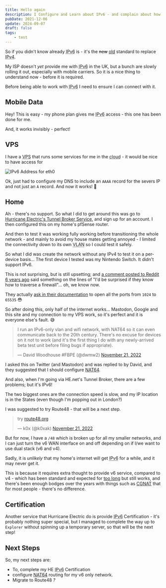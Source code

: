 ```yaml
---
title: Hello again
description: I Configure and Learn about IPv6 - and complain about how it doesn't yet work properly at home. I Configure and Learn about IPv6 - and complain about how it doesn't yet work properly at home. I Configure and Learn about IPv6 - and complain about how it doesn't yet work properly at home.
pubDate: 2021-12-06
update: 2024-09-07
draft: false
tags: 
    - test
---
```


So if you didn't know already <abbr title="Internet Protocol version 6">IPv6</abbr> is - it's the ~~new~~ [old](https://www.techrepublic.com/article/explore-ipv6-with-windows-xp/) standard to replace <abbr title="Internet Protocol version 4">IPv4</abbr>.

My ISP doesn't _yet_ provide me with <abbr title="Internet Protocol version 6">IPv6</abbr> in the UK, but a bunch are slowly rolling it out, especially with mobile carriers. So it is a nice thing to understand now - before it is required.

Before being able to work with <abbr title="Internet Protocol version 6">IPv6</abbr> I need to ensure I can connect with it.

## Mobile Data

Hey! This is easy - my phone plan gives me <abbr title="Internet Protocol version 6">IPv6</abbr> access - this one has been done for me.

And, it works invisibly - perfect!

## VPS

I have a <abbr title="Virtual Private Server">VPS</abbr> that runs some services for me in the <abbr title="Someone else's computer">cloud</abbr> - it would be nice to have access for

![IPv6 Address for eth0](/images/hello-ipv6/vps-ip.webp)

Ok, just had to configure my DNS to include an `AAAA` record for the severs IP and not just an `A` record. And now it works! 🎉

## Home

Ah - there's no support. So what I did to get around this was go to [Hurricane Electric's Tunnel Broker Service](https://tunnelbroker.net/), and sign up for an account. I then configured this on my home's pfSense router.

And then to test it was working fully working before transitioning the whole network - and mainly to avoid my house mates getting annoyed - I limited the connectivity down to its own <abbr title="Virtual Local Area Network">VLAN</abbr> so I could test it safely.

So what I did was create the network without any IPv4 to test it on a per-device basis... The first device I tested was my Nintendo Switch. It didn't support IPv6.

This is not surprising, but is still upsetting; and [a comment posted to Reddit 6 years ago](https://www.reddit.com/r/ipv6/comments/5w70gs/comment/de7sm8e/) said something on the lines of "I'd be surprised if they know how to traverse a firewall"... oh, we know now.

They actually [ask in their documentation](https://www.nintendo.co.uk/Support/Nintendo-Switch/How-to-Set-Up-a-Router-s-Port-Forwarding-for-a-Nintendo-Switch-Console-1498000.html) to open all the ports from `1024` to `65535` 😳

So after doing this, only half of the internet works... Mastodon, Google and this site and my connection to my VPS work, so it's perfect and it is everyone else's fault. 😅

<div class="tweet">
<blockquote class="twitter-tweet"><p lang="en" dir="ltr">I run an IPv6-only vlan and wifi network, with NAT64 so it can even communicate back to the 20th century. There&#39;s no excuse for devices on it not to work (and it&#39;s the first thing I do with any newly-arrived beta test unit before filing bugs if appropriate).</p>&mdash; David Woodhouse #FBPE (@dwmw2) <a href="https://twitter.com/dwmw2/status/1594605679603580934?ref_src=twsrc%5Etfw">November 21, 2022</a></blockquote>
</div>

I asked this on Twitter (and Mastodon) and was replied to by David, and they suggested that I should configure [NAT64](https://en.wikipedia.org/wiki/NAT64).

And also, when I'm going via HE.net's Tunnel Broker, there are a few problems; but it's IPv6!

The two biggest ones are the connection speed is slow, and my IP location is in the States (even though I'm popping out in London?)

I was suggested to try Route48 - that will be a next step.

<div class="tweet">
<blockquote class="twitter-tweet"><p lang="und" dir="ltr">try <a href="https://route48.org/">route48.org</a></p>&mdash; k0x (@k0xak) <a href="https://twitter.com/k0xak/status/1594597825094062082?ref_src=twsrc%5Etfw">November 21, 2022</a></blockquote>
</div>

But for now, I have a `/48` which is broken up for all my smaller networks, and I can just turn the v6 WAN interface on and off depending on if I/we want to use dual stack (v6 and v4).

Sadly, it is _unlikely_ that my home's internet will get <abbr title="Internet Protocol version 6">IPv6</abbr> for a while, and it may never get it.

This is because it requires extra thought to provide v6 service, compared to v4 - which has been standard and expected for [too long](https://en.wikipedia.org/wiki/IPv4_address_exhaustion) but still works, and there's been enough bodges over the years with things such as [CGNAT](https://en.wikipedia.org/wiki/Carrier-grade_NAT) that for most people - there's no difference.

## Certification

Another service that Hurricane Electric do is provide <abbr title="Internet Protocol version 6">IPv6</abbr> Certification - it's probably nothing super special, but I managed to complete the way up to `Explorer` without spinning up a temporary server, so that will be the next step!

## Next Steps

So, my next steps are:

- To, complete my HE <abbr title="Internet Protocol version 6">IPv6</abbr> Certification
- configure [NAT64](https://en.wikipedia.org/wiki/NAT64) routing for my v6 only network.
- Migrate to Route48 _?_
